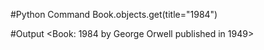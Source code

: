 #Python Command
Book.objects.get(title="1984")


#Output
<Book: 1984 by George Orwell published in 1949>
